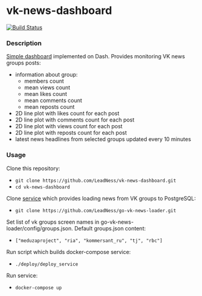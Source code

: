 # vk-news-dashboard

[![Build Status](https://travis-ci.com/LeadNess/vk-news-dashboard.svg?branch=master)](https://travis-ci.com/LeadNess/vk-news-dashboard)

### Description

[Simple dashboard](http://leadness.keenetic.name:8050/) implemented on Dash. Provides monitoring VK news groups posts:
- information about group:
  - members count
  - mean views count
  - mean likes count
  - mean comments count
  - mean reposts count
- 2D line plot with likes count for each post
- 2D line plot with comments count for each post
- 2D line plot with views count for each post
- 2D line plot with reposts count for each post
- latest news headlines from selected groups updated every 10 minutes

### Usage 

Clone this repository:
- ```git clone https://github.com/LeadNess/vk-news-dashboard.git```
- ```cd vk-news-dashboard```  

Clone [service](https://github.com/LeadNess/go-vk-news-loader) which provides loading news from VK groups to PostgreSQL:
-  ```git clone https://github.com/LeadNess/go-vk-news-loader.git``` 

Set list of vk groups screen names in go-vk-news-loader/config/groups.json. Default groups.json content:
- ```["meduzaproject", "ria", "kommersant_ru", "tj", "rbc"]```

Run script which builds docker-compose service:
-  ```./deploy/deploy_service```  

Run service:
-  ```docker-compose up```
